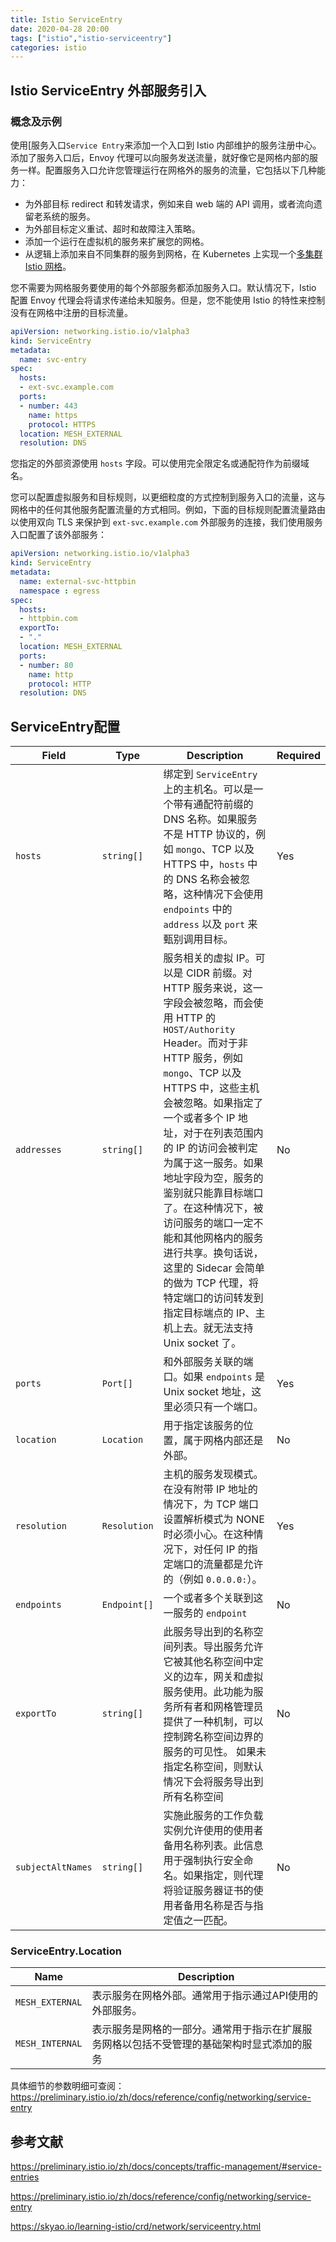 ```yaml
---
title: Istio ServiceEntry
date: 2020-04-28 20:00
tags: ["istio","istio-serviceentry"]
categories:	istio
---
```


## Istio  ServiceEntry 外部服务引入

###  概念及示例

使用[服务入口`Service Entry`来添加一个入口到 Istio 内部维护的服务注册中心。添加了服务入口后，Envoy 代理可以向服务发送流量，就好像它是网格内部的服务一样。配置服务入口允许您管理运行在网格外的服务的流量，它包括以下几种能力：

- 为外部目标 redirect 和转发请求，例如来自 web 端的 API 调用，或者流向遗留老系统的服务。
- 为外部目标定义重试、超时和故障注入策略。
- 添加一个运行在虚拟机的服务来扩展您的网格。
- 从逻辑上添加来自不同集群的服务到网格，在 Kubernetes 上实现一个[多集群 Istio 网格](https://preliminary.istio.io/zh/docs/setup/install/multicluster/gateways/#configure-the-example-services)。

<!-- more-->

您不需要为网格服务要使用的每个外部服务都添加服务入口。默认情况下，Istio 配置 Envoy 代理会将请求传递给未知服务。但是，您不能使用 Istio 的特性来控制没有在网格中注册的目标流量。

```yaml
apiVersion: networking.istio.io/v1alpha3
kind: ServiceEntry
metadata:
  name: svc-entry
spec:
  hosts:
  - ext-svc.example.com
  ports:
  - number: 443
    name: https
    protocol: HTTPS
  location: MESH_EXTERNAL
  resolution: DNS
```

您指定的外部资源使用 `hosts` 字段。可以使用完全限定名或通配符作为前缀域名。

您可以配置虚拟服务和目标规则，以更细粒度的方式控制到服务入口的流量，这与网格中的任何其他服务配置流量的方式相同。例如，下面的目标规则配置流量路由以使用双向 TLS 来保护到 `ext-svc.example.com` 外部服务的连接，我们使用服务入口配置了该外部服务：

```yaml
apiVersion: networking.istio.io/v1alpha3
kind: ServiceEntry
metadata:
  name: external-svc-httpbin
  namespace : egress
spec:
  hosts:
  - httpbin.com
  exportTo:
  - "."
  location: MESH_EXTERNAL
  ports:
  - number: 80
    name: http
    protocol: HTTP
  resolution: DNS
```

## ServiceEntry配置

| Field             | Type         | Description                                                  | Required |
| ----------------- | ------------ | ------------------------------------------------------------ | -------- |
| `hosts`           | `string[]`   | 绑定到 `ServiceEntry` 上的主机名。可以是一个带有通配符前缀的 DNS 名称。如果服务不是 HTTP 协议的，例如 `mongo`、TCP 以及 HTTPS 中，`hosts` 中的 DNS 名称会被忽略，这种情况下会使用 `endpoints` 中的 `address` 以及 `port` 来甄别调用目标。 | Yes      |
| `addresses`       | `string[]`   | 服务相关的虚拟 IP。可以是 CIDR 前缀。对 HTTP 服务来说，这一字段会被忽略，而会使用 HTTP 的 `HOST/Authority` Header。而对于非 HTTP 服务，例如 `mongo`、TCP 以及 HTTPS 中，这些主机会被忽略。如果指定了一个或者多个 IP 地址，对于在列表范围内的 IP 的访问会被判定为属于这一服务。如果地址字段为空，服务的鉴别就只能靠目标端口了。在这种情况下，被访问服务的端口一定不能和其他网格内的服务进行共享。换句话说，这里的 Sidecar 会简单的做为 TCP 代理，将特定端口的访问转发到指定目标端点的 IP、主机上去。就无法支持 Unix socket 了。 | No       |
| `ports`           | `Port[]`     | 和外部服务关联的端口。如果 `endpoints` 是 Unix socket 地址，这里必须只有一个端口。 | Yes      |
| `location`        | `Location`   | 用于指定该服务的位置，属于网格内部还是外部。                 | No       |
| `resolution`      | `Resolution` | 主机的服务发现模式。在没有附带 IP 地址的情况下，为 TCP 端口设置解析模式为 NONE 时必须小心。在这种情况下，对任何 IP 的指定端口的流量都是允许的（例如 `0.0.0.0:`）。 | Yes      |
| `endpoints`       | `Endpoint[]` | 一个或者多个关联到这一服务的 `endpoint`                      | No       |
| `exportTo`        | `string[]`   | 此服务导出到的名称空间列表。导出服务允许它被其他名称空间中定义的边车，网关和虚拟服务使用。此功能为服务所有者和网格管理员提供了一种机制，可以控制跨名称空间边界的服务的可见性。 如果未指定名称空间，则默认情况下会将服务导出到所有名称空间 | No       |
| `subjectAltNames` | `string[]`   | 实施此服务的工作负载实例允许使用的使用者备用名称列表。此信息用于强制执行安全命名。如果指定，则代理将验证服务器证书的使用者备用名称是否与指定值之一匹配。 | No       |

### ServiceEntry.Location

| Name            | Description                                                  |
| --------------- | ------------------------------------------------------------ |
| `MESH_EXTERNAL` | 表示服务在网格外部。通常用于指示通过API使用的外部服务。      |
| `MESH_INTERNAL` | 表示服务是网格的一部分。通常用于指示在扩展服务网格以包括不受管理的基础架构时显式添加的服务 |

具体细节的参数明细可查阅： https://preliminary.istio.io/zh/docs/reference/config/networking/service-entry 

## 参考文献

 https://preliminary.istio.io/zh/docs/concepts/traffic-management/#service-entries 

 https://preliminary.istio.io/zh/docs/reference/config/networking/service-entry 

 https://skyao.io/learning-istio/crd/network/serviceentry.html 